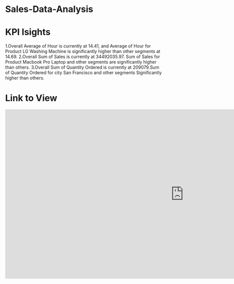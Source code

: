 # Sales-Data-Analysis
# KPI Isights 
1.Overall Average of Hour is currently at 14.41, and Average of Hour for Product LG Washing Machine is significantly higher than other segments at 14.69.
2.Overall Sum of Sales is currently at 34492035.97. Sum of Sales for Product Macbook Pro Laptop and other segments are significantly higher than others.
3.Overall Sum of Quantity Ordered is currently at 209079.Sum of Quantity Ordered for city San Francisco and other segments Significantly higher than others.

# Link to View
<iframe title="SalesDA" width="1140" height="541.25" src="https://app.powerbi.com/reportEmbed?reportId=be0a991d-7847-4298-8ab7-b4bd5dbec6d8&autoAuth=true&ctid=be9a5369-ecce-4f80-96a9-fc6efbcc7e54" frameborder="0" allowFullScreen="true"></iframe>
